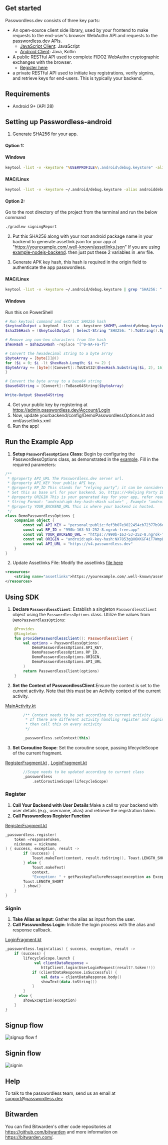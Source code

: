 ## Get started

Passwordless.dev consists of three key parts:

* An open-source client side library, used by your frontend to make requests to the end-user's browser WebAuthn API and requests to the passwordless.dev APIs.
    * [JavaScript Client](https://github.com/bitwarden/passwordless-client-js): JavaScript
    * [Android Client](https://github.com/bitwarden/passwordless-android): Java, Kotlin
* A public RESTful API used to complete FIDO2 WebAuthn cryptographic exchanges with the browser.
    * [Register here](https://admin.passwordless.dev/Account/Login)
* a private RESTful API used to initiate key registrations, verify signins, and retrieve keys for end-users. This is typically your backend.

## Requirements
* Android 9+ (API 28)
## Setting up Passwordless-android
1. Generate SHA256 for your app.
#### Option 1:

#### Windows 
```cmd
keytool -list -v -keystore "%USERPROFILE%\.android\debug.keystore" -alias androiddebugkey -storepass android -keypass android
```
#### MAC/Linux
```bash
keytool -list -v -keystore ~/.android/debug.keystore -alias androiddebugkey -storepass android -keypass android
```
#### Option 2:
Go to the root directory of the project from the terminal and run the below command
```bash
./gradlew signingReport
```
2. Put this SHA256 along with your root android package name in your backend to generate assetlink.json for your app at "https://yourexample.com/.well-known/assetlinks.json"
If you are using [example-nodejs-backend](https://github.com/passwordless/passwordless-nodejs-example). then just put these 2 variables in .env file.

4. Generate APK key hash, this hash is required in the origin field to authenticate the app passwordless.
#### MAC/Linux
```bash
keytool -list -v -keystore ~/.android/debug.keystore | grep "SHA256: " | cut -d " " -f 3 | xxd -r -p | openssl base64 | sed 's/=//g'
```
#### Windows 
Run this on PowerShell
```powershell
# Run keytool command and extract SHA256 hash
$keytoolOutput = keytool -list -v -keystore $HOME\.android\debug.keystore
$sha256Hash = ($keytoolOutput | Select-String "SHA256: ").ToString().Split(" ")[2]

# Remove any non-hex characters from the hash
$hexHash = $sha256Hash -replace "[^0-9A-Fa-f]"

# Convert the hexadecimal string to a byte array
$byteArray = [byte[]]@()
for ($i = 0; $i -lt $hexHash.Length; $i += 2) {
$byteArray += [byte]([Convert]::ToUInt32($hexHash.Substring($i, 2), 16))
}

# Convert the byte array to a base64 string
$base64String = [Convert]::ToBase64String($byteArray)

Write-Output $base64String
```
 4. Get your public key by registering at https://admin.passwordless.dev/Account/Login
 5. Now, update yourbackend/config/DemoPasswordlessOptions.kt and xml/assetlinks.xml
 6. Run the app!

## Run the Example App
1. **Setup `PasswordlessOptions` Class**: Begin by configuring the PasswordlessOptions class, as demonstrated in the [example](app/src/main/java/dev/passwordless/sampleapp/services/yourbackend/config/DemoPasswordlessOptions.kt). Fill in the required parameters:
``` kotlin
/**
 * @property API_URL The Passwordless.dev server url.
 * @property API_KEY Your public API key.
 * @property RP_ID This stands for “relying party”; it can be considered as describing the organization responsible for registering and authenticating the user.
 * Set this as base url for your backend. So, https://<Relying Party ID>/.well-known/assetlinks.json is accessible
 * @property ORIGIN This is your generated key for your app, refer readme on how to generate this.
 * String Format: "android:apk-key-hash:<Hash value>" , Example "android:apk-key-hash:NX7853gQH6KKGF4iT7WmpEtBDw7njd75WuaAFKzyW44"
 * @property YOUR_BACKEND_URL This is where your backend is hosted.
 */
class DemoPasswordlessOptions {
    companion object {
        const val API_KEY = "personal:public:fef3b07e9022454cb72377b96d1ac329"
        const val RP_ID = "990b-163-53-252-8.ngrok-free.app"
        const val YOUR_BACKEND_URL = "https://990b-163-53-252-8.ngrok-free.app"
        const val ORIGIN = "android:apk-key-hash:NX7853gQH6KKGF4iT7WmpEtBDw7njd75WuaAFKzyW44"
        const val API_URL = "https://v4.passwordless.dev"
    }
}
```
2. Update Assetlinks File: Modify the assetlinks [file here](app/src/main/res/xml/assetlinks.xml)
``` xml
<resources>
    <string name="assetlinks">https://yourexample.com/.well-known/assetlinks.json</string>
</resources>
```
## Using SDK
1. **Declare `PasswordlessClient`**: Establish a singleton `PasswordlessClient` object using the `PasswordlessOptions` class. Utilize the values from `DemoPasswordlessOptions`:
``` kotlin
    @Provides
    @Singleton
    fun providePasswordlessClient(): PasswordlessClient {
        val options = PasswordlessOptions(
            DemoPasswordlessOptions.API_KEY,
            DemoPasswordlessOptions.RP_ID,
            DemoPasswordlessOptions.ORIGIN,
            DemoPasswordlessOptions.API_URL
        )
        return PasswordlessClient(options)
    }
```
2. **Set the Context of PasswordlessClient**:Ensure the context is set to the current activity. Note that this must be an Activity context of the current activity.

[MainActivity.kt](app/src/main/java/dev/passwordless/sampleapp/MainActivity.kt)
``` kotlin
        /** Context needs to be set according to current activity
         * If there are different activity handling register and signin,
         * then call this on every activity
         */

        _passwordless.setContext(this)
```
3. **Set Coroutine Scope**: Set the coroutine scope, passing lifecycleScope of the current fragment.
   
[RegisterFragment.kt](app/src/main/java/dev/passwordless/sampleapp/RegisterFragment.kt) , [LoginFragment.kt](app/src/main/java/dev/passwordless/sampleapp/LoginFragment.kt)
``` kotlin
        //Scope needs to be updated according to current class
        _passwordless
            .setCoroutineScope(lifecycleScope)
```
### Register
1. **Call Your Backend with User Details**:Make a call to your backend with user details (e.g., username, alias) and retrieve the registration token.
2. **Call Passwordless Register Function**

[RegisterFragment.kt](app/src/main/java/dev/passwordless/sampleapp/RegisterFragment.kt)
```kotlin
_passwordless.register(
    token =responseToken,
    nickname = nickname
) { success, exception, result ->
        if (success) {
            Toast.makeText(context, result.toString(), Toast.LENGTH_SHORT).show()
        } else {
            Toast.makeText(
            context,
            "Exception: " + getPasskeyFailureMessage(exception as Exception),
        Toast.LENGTH_SHORT
        ).show()
    }
}
```

### Signin
1. **Take Alias as Input**: Gather the alias as input from the user.
2. **Call Passwordless Login**: Initiate the login process with the alias and response callback.

[LoginFragment.kt](app/src/main/java/dev/passwordless/sampleapp/LoginFragment.kt)
```kotlin
_passwordless.login(alias) { success, exception, result ->
    if (success) {
        lifecycleScope.launch {
             val clientDataResponse =
                httpClient.login(UserLoginRequest(result?.token!!))
            if (clientDataResponse.isSuccessful) {
                val data = clientDataResponse.body()
                showText(data.toString())
            }
        }
    } else {
        showException(exception)
    }
}
```
## Signup flow 
![signup flow f](https://github.com/bitwarden/passwordless-android/assets/56815364/aea379de-aacb-4619-a650-41bf67f15d7d)

## Signin flow
![signin](https://github.com/bitwarden/passwordless-android/assets/56815364/2fa48f99-e412-4f1d-800f-d9109ba9ff4f)

## Help
To talk to the passwordless team, send us an email at support@passwordless.dev


## Bitwarden

You can find Bitwarden's other code repositories at https://github.com/bitwarden and more information on https://bitwarden.com/.
